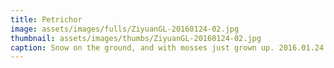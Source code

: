 ```yaml
---
title: Petrichor
image: assets/images/fulls/ZiyuanGL-20160124-02.jpg
thumbnail: assets/images/thumbs/ZiyuanGL-20160124-02.jpg
caption: Snow on the ground, and with mosses just grown up. 2016.01.24.
---
```

